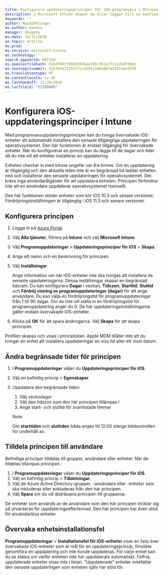```yaml
---
title: Konfigurera uppdateringsprinciper för iOS-programvara i Microsoft Intune – Azure | Microsoft Docs
description: I Microsoft Intune skapar du eller lägger till en konfigurationsprincip för att begränsa när programvaruuppdateringar installeras automatiskt på iOS-enheter som hanteras eller övervakas av Intune. Du kan välja datum och tid när uppdateringar inte installeras. Du kan även tilldela den här principen till grupper, användare eller enheter samt söka efter eventuella installationsfel.
keywords: ''
author: MandiOhlinger
ms.author: mandia
manager: dougeby
ms.date: 10/11/2018
ms.topic: article
ms.prod: ''
ms.service: microsoft-intune
ms.technology: ''
search.appverid: MET150
ms.openlocfilehash: 61bd7d5cf40355536aa7d5c361a771ce2b4f30ec
ms.sourcegitcommit: 51b763e131917fccd255c346286fa515fcee33f0
ms.translationtype: HT
ms.contentlocale: sv-SE
ms.lasthandoff: 11/20/2018
ms.locfileid: "52189885"
---
```

# <a name="configure-ios-update-policies-in-intune"></a>Konfigurera iOS-uppdateringsprinciper i Intune

Med programvaruuppdateringsprinciper kan du tvinga övervakade iOS-enheter att automatiskt installera den senaste tillgängliga uppdateringen för operativsystemet. Den här funktionen är endast tillgänglig för övervakade enheter. När du konfigurerar en princip kan du lägga till de dagar och tider då du inte vill att enheter installerar en uppdatering. 

Enheten checkar in med Intune ungefär var 8:e timme. Om en uppdatering är tillgänglig och den aktuella tiden inte är en begränsad tid laddar enheten ned och installerar den senaste uppdateringen för operativsystemet. Det krävs inga användaråtgärder för att uppdatera enheten. Principen förhindrar inte att en användare uppdaterar operativsystemet manuellt.

Den här funktionen stöder enheter som kör iOS 10.3 och senare versioner. Fördröjningsinställningen är tillgänglig i iOS 11.3 och senare versioner.

## <a name="configure-the-policy"></a>Konfigurera principen
1. Logga in på [Azure Portal](https://portal.azure.com).
2. Välj **Alla tjänster**, filtrera på **Intune** och välj **Microsoft Intune**.
3. Välj **Programuppdateringar** > **Uppdateringsprinciper för iOS** > **Skapa**.
4. Ange ett namn och en beskrivning för principen.
5. Välj **Inställningar**. 

    Ange information om när iOS-enheter inte ska tvingas att installera de senaste uppdateringarna. Dessa inställningar skapar en begränsad tidsram. Du kan konfigurera **Dagar** i veckan, **Tidszon**, **Starttid**, **Sluttid** och **Fördröj visning av programuppdateringar (dagar)** för att ange användare. Du kan välja en fördröjningstid för programuppdateringar från 1 till 90 dagar. Om du inte vill ställa in en fördröjningstid för programuppdatering anger du 0. De här uppdateringsinställningarna gäller endast övervakade iOS-enheter.

6. Klicka på **OK** för att spara ändringarna. Välj **Skapa** för att skapa principen.

Profilen skapas och visas i principlistan. Apple MDM tillåter inte att du tvingar en enhet att installera uppdateringar en viss tid eller ett visst datum. 

## <a name="change-the-restricted-times-for-the-policy"></a>Ändra begränsade tider för principen

1. I **Programuppdateringar** väljer du **Uppdateringsprinciper för iOS**.
2. Välj en befintlig princip > **Egenskaper**.
3. Uppdatera den begränsade tiden:

    1. Välj veckodagar
    2. Välj den tidszon som den här principen tillämpas i
    3. Ange start- och sluttid för svartlistade timmar

    > [!NOTE]
    > Om **starttiden** och **sluttiden** båda anges till 12:00 stängs tidskontrollen för underhåll av.

## <a name="assign-the-policy-to-users"></a>Tilldela principen till användare

Befintliga principer tilldelas till grupper, användare eller enheter. När de tilldelas tillämpas principen.

1. I **Programuppdateringar** väljer du **Uppdateringsprinciper för iOS**.
2. Välj en befintlig princip > **Tilldelningar**. 
3. Välj de Azure Active Directory-grupper, -användare eller -enheter som ska inkluderas eller exkluderas från den här principen.
4. Välj **Spara** om du vill distribuera principen till grupperna.

De enheter som används av de användare som den här principen inriktar sig på utvärderas för uppdateringsefterlevnad. Den här principen har även stöd för användarlösa enheter.

## <a name="monitor-device-installation-failures"></a>Övervaka enhetsinstallationsfel
<!-- 1352223 -->
**Programuppdateringar** > **Installationsfel för iOS-enheter** visar en lista över övervakade iOS-enheter som är mål för en uppdateringsprincip, försökte genomföra en uppdatering och inte kunde uppdateras. För varje enhet kan du se status om varför enheten inte har uppdaterats automatiskt. Felfria, uppdaterade enheter visas inte i listan. ”Uppdaterade” enheter innefattar den senaste uppdateringen som enheten själv har stöd för.

